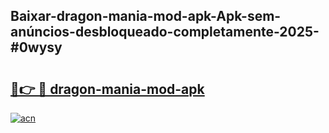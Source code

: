 ## Baixar-dragon-mania-mod-apk-Apk-sem-anúncios-desbloqueado-completamente-2025-#0wysy

# <h2><a href="https://ainizakaria.my?title=dragon-mania-mod-apk&ref=20M">🔗👉 🔴 dragon-mania-mod-apk</a></h2>

[![acn](https://github.com/user-attachments/assets/0f9c940e-d8b0-45ae-aac7-cd30a18b3e1c)](https://ainizakaria.my?title=dragon-mania-mod-apk&ref=20M)

